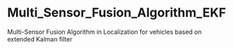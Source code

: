 # Multi_Sensor_Fusion_Algorithm_EKF
Multi-Sensor Fusion Algorithm in Localization for vehicles based on extended Kalman filter
